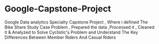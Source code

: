 # Google-Capstone-Project
Google Data analytics Specialty Capstone Project , Where i defined The Bike Share Study Case Problem , Prepared the data ,Processed it , Cleaned it &amp; Analyzed to Solve Cyclistic's Problem and Understand The Key Differences Between Member Riders And Casual Riders
